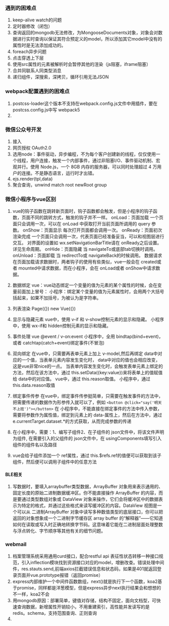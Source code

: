 ### 遇到的困难点
1. keep-alive watch的问题
2. 定时器修改（闭包）
3. 查询返回的mongodb无法修改，为MongooseDocuments对象，对象会对数据进行实时查询以保证其符合预定义的model，所以添加其它model中没有的属性时是无法添加成功的。
4. foreach异步问题
5. 点击穿透上下层
6. 使用src属性的元素被解析时会暂停其他的渲染（js阻塞，iframe阻塞）
7. 合并同联系人同类型消息
8. 递归组件，深搜索，深拷贝，循环引用无法JSON
### webpack配置遇到的困难点
1. postcss-loader这个版本不支持在webpack.config.js文件中用插件，要在postcss.config.js中写  webpack5
2. 

### 微信公众号开发
1. 接入
2. 网页授权 OAuth2.0
3. 选用node：事件驱动，异步编程，不为每个客户创建新的线程，仅仅使用一个线程，用户连接，触发一个内部事件，通过非阻塞I/O、事件驱动机制、宏观并行。使用 Node.js，一个 8GB 内存的服务器，可以同时处理超过 4 万用户的连接。不是静态语言，运行时才出错。
4. ejs.render(tpl,data)
5. 聚合查询，unwind match root newRoot group

### 微信小程序与vue区别
1. vue的钩子函数在跳转新页面时，钩子函数都会触发，但是小程序的钩子函数，页面不同的跳转方式，触发的钩子并不一样。
onLoad：页面加载
一个页面只会调用一次，可以在 onLoad 中获取打开当前页面所调用的 query 参数。
onShow：页面显示  每次打开页面都会调用一次。
onReady：页面初次渲染完成
一个页面只会调用一次，代表页面已经准备妥当，可以和视图层进行交互。
对界面的设置如 wx.setNavigationBarTitle请在 onReady之后设置。详见生命周期。
onHide：页面隐藏
当 navigateTo或底部tab切换时调用。
onUnload：页面卸载
当 redirectTo或 navigateBack的时候调用。
数据请求
在页面加载请求数据时，两者钩子的使用有些类似，vue一般会在 created或者 mounted中请求数据，而在小程序，会在 onLoad或者 onShow中请求数据。


2. 数据绑定
vue：vue动态绑定一个变量的值为元素的某个属性的时候，会在变量前面加上冒号：
小程序：绑定某个变量的值为元素属性时，会用两个大括号括起来，如果不加括号，为被认为是字符串。

3. 列表渲染
Page({})  new Vue({})

4. 显示与隐藏元素
vue中，使用 v-if 和 v-show控制元素的显示和隐藏。
小程序中，使用 wx-if和 hidden控制元素的显示和隐藏。
5. 事件处理
vue @event   / v-on:event
小程序中，全用 bindtap(bind+event)，或者 catchtap(catch+event)绑定事件(不冒泡)
6. 双向绑定
在vue中，只需要再表单元素上加上 v-model,然后再绑定 data中对应的一个值，当表单元素内容发生变化时， data中对应的值也会相应改变，这是vue非常nice的一点。
当表单内容发生变化时，会触发表单元素上绑定的方法，然后在该方法中，通过 this.setData({key:value})来将表单上的值赋值给 data中的对应值。
vue中，通过 this.reason取值。
小程序中，通过 this.data.reason取值
7. 绑定事件传参
在vue中，绑定事件传参挺简单，只需要在触发事件的方法中，把需要传递的数据作为形参传入就可以了，例如
`<button @click="say('明天不上班')"></button>`
在 小程序中，不能直接在绑定事件的方法中传入参数，需要将参数作为属性值，绑定到元素上的 data-属性上，然后在方法中，通过 e.currentTarget.dataset.*的方式获取，从而完成参数的传递
8. 在小程序中，需要：1、编写子组件2、在子组件的 json文件中，将该文件声明为组件,
在需要引入的父组件的 json文件中，在 usingComponents填写引入组件的组件名以及路径
9. vue会给子组件添加一个 ref属性，通过 this.$refs.ref的值便可以获取到该子组件，然后便可以调用子组件中的任意方法

#### BLE相关
1. 写数据时，要填入arraybuffer类型数据，ArrayBuffer 对象用来表示通用的、固定长度的原始二进制数据缓冲区。你不能直接操作 ArrayBuffer 的内容，而是要通过类型数组对象或 DataView 对象来操作，它们会将缓冲区中的数据表示为特定的格式，并通过这些格式来读写缓冲区的内容。DataView 视图是一个可以从 二进制ArrayBuffer 对象中读写多种数值类型的底层接口，你可以把返回的对象想象成一个二进制字节缓存区 array buffer 的“解释器”——它知道如何在读取或写入时正确地转换字节码。这意味着它能在二进制层面处理整数与浮点转化、字节顺序等其他有关的细节问题。

### webmail
1. 档案管理系统采用通用curd接口，配合restful api 表征性状态转移一种接口规范，引入inflection模块找到资源接口对应的model，增删改查。错误处理中间件，res.stauts.send,前端axios拦截错误信息和状态码，如果是401就返回登录页面并vue.prototype报错（返回promise）
2. express内部维护一个中间件函数数组，next()就是执行下一个函数，koa2基于promise，同样都是洋葱模型，但是express异步next执行结果会和想想的不一样，koa2不会
3. 用mongodb原因：部署简单，键值对存储，结构不固定，面向文档型，可快速查询数据，新增属性开销较小，不用重建索引，高性能并发读写的是redis。schema，支持范围查询、正则查询
4. 